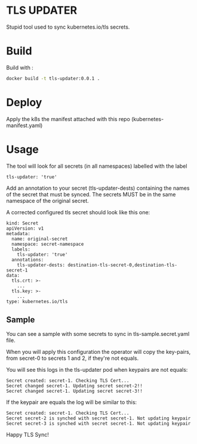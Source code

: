# TLS UPDATER

Stupid tool used to sync kubernetes.io/tls secrets.

# Build

Build with :

```bash
docker build -t tls-updater:0.0.1 .
```

# Deploy

Apply the k8s the manifest attached with this repo (kubernetes-manifest.yaml)

# Usage

The tool will look for all secrets (in all namespaces) labelled with the label 

```
tls-updater: 'true'
```

Add an annotation to your secret (tls-updater-dests) containing the names of the secret that must be synced. The secrets MUST be in the same namespace of the original secret.

A corrected configured tls secret should look like this one:

```
kind: Secret
apiVersion: v1
metadata:
  name: original-secret
  namespace: secret-namespace
  labels:
    tls-updater: 'true'
  annotations:
    tls-updater-dests: destination-tls-secret-0,destination-tls-secret-1
data:
  tls.crt: >-
    ...
  tls.key: >-
    ...
type: kubernetes.io/tls
```

## Sample

You can see a sample with some secrets to sync in tls-sample.secret.yaml file.

When you will apply this configuration the operator will copy the key-pairs, from secret-0 to secrets 1 and 2, if they're not equals.

You will see this logs in the tls-updater pod when keypairs are not equals:

```
Secret created: secret-1. Checking TLS Cert...
Secret changed secret-1. Updating secret secret-2!!
Secret changed secret-1. Updating secret secret-3!!
```

If the keypair are equals the log will be similar to this:

```
Secret created: secret-1. Checking TLS Cert...
Secret secret-2 is synched with secret secret-1. Not updating keypair
Secret secret-3 is synched with secret secret-1. Not updating keypair
```

Happy TLS Sync!